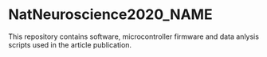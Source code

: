 # NatNeuroscience2020_NAME

This repository contains software, microcontroller firmware and data anlysis scripts used in the article publication. 
